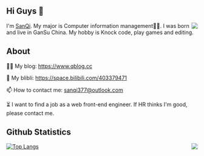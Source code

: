 ## Hi Guys 👋

<img align="right" src="https://count.getloli.com/get/@:sanqi377?theme=moebooru">I'm [SanQi](https://www.qblog.cc). My major is Computer information management👨‍💻. I was born and live in GanSu China. My hobby is Knock code, play games and editing.


## About

👨‍💻 My blog: https://www.qblog.cc

🚀 My blibli: https://space.bilibili.com/403379471

<!-- 📃 My document: https://www.baidu.com -->

📫 How to contact me: sanqi377@outlook.com

⏳ I want to find a job as a web front-end engineer. If HR thinks I'm good, please contact me.


## Github Statistics

[![Top Langs](https://github-readme-stats.vercel.app/api/top-langs/?username=sanqi377)](https://github.com/sanqi377/)
<img align="right" src="https://github-readme-stats-hassan.vercel.app/api?username=sanqi377&theme=default_repocard&show_icons=true&count_private=true">
